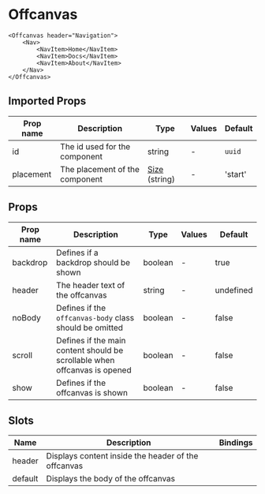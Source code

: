 # Offcanvas

```vue
<Offcanvas header="Navigation">
    <Nav>
        <NavItem>Home</NavItem>
        <NavItem>Docs</NavItem>
        <NavItem>About</NavItem>
    </Nav>
</Offcanvas>
```

## Imported Props

| Prop name | Description                    | Type                                            | Values | Default |
| --------- | ------------------------------ | ----------------------------------------------- | ------ | ------- |
| id        | The id used for the component  | string                                          | -      | `uuid`  |
| placement | The placement of the component | [Size](../../composables/usePlacement) (string) | -      | 'start' |

## Props

| Prop name | Description                                                               | Type    | Values | Default   |
| --------- | ------------------------------------------------------------------------- | ------- | ------ | --------- |
| backdrop  | Defines if a backdrop should be shown                                     | boolean | -      | true      |
| header    | The header text of the offcanvas                                          | string  | -      | undefined |
| noBody    | Defines if the `offcanvas-body` class should be omitted                   | boolean | -      | false     |
| scroll    | Defines if the main content should be scrollable when offcanvas is opened | boolean | -      | false     |
| show      | Defines if the offcanvas is shown                                         | boolean | -      | false     |

## Slots

| Name    | Description                                         | Bindings |
| ------- | --------------------------------------------------- | -------- |
| header  | Displays content inside the header of the offcanvas |          |
| default | Displays the body of the offcanvas                  |          |
